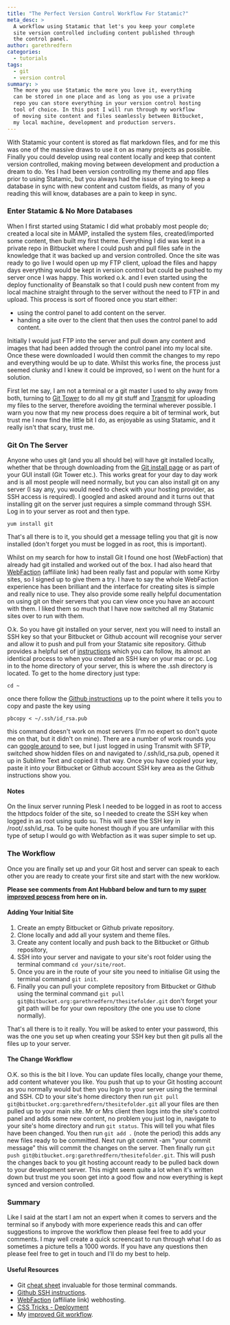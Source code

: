```yaml
---
title: "The Perfect Version Control Workflow For Statamic?"
meta_desc: >
  A workflow using Statamic that let's you keep your complete
  site version controlled including content published through
  the control panel.
author: garethredfern
categories:
  - tutorials
tags:
  - git
  - version control
summary: >
  The more you use Statamic the more you love it, everything
  can be stored in one place and as long as you use a private
  repo you can store everything in your version control hosting
  tool of choice. In this post I will run through my workflow
  of moving site content and files seamlessly between Bitbucket,
  my local machine, development and production servers.
---
```

With Statamic your content is stored as flat markdown files, and for me this was one of the massive draws to use it on as many projects as possible. Finally you could develop using real content locally and keep that content version controlled, making moving between development and production a dream to do. Yes I had been version controlling my theme and app files prior to using Statamic, but you always had the issue of trying to keep a database in sync with new content and custom fields, as many of you reading this will know, databases are a pain to keep in sync.

### Enter Statamic & No More Databases
When I first started using Statamic I did what probably most people do; created a local site in MAMP, installed the system files, created/imported some content, then built my first theme. Everything I did was kept in a private repo in Bitbucket where I could push and pull files safe in the knowledge that it was backed up and version controlled. Once the site was ready to go live I would open up my FTP client, upload the files and happy days everything would be kept in version control but could be pushed to my server once I was happy. This worked o.k. and I even started using the deploy functionality of Beanstalk so that I could push new content from my local machine straight through to the server without the need to FTP in and upload. This process is sort of floored once you start either:

- using the control panel to add content on the server.
- handing a site over to the client that then uses the control panel to add content.

Initially I would just FTP into the server and pull down any content and images that had been added through the control panel into my local site. Once these were downloaded I would then commit the changes to my repo and everything would be up to date. Whilst this works fine, the process just seemed clunky and I knew it could be improved, so I went on the hunt for a solution.

First let me say, I am not a terminal or a git master I used to shy away from both, turning to [Git Tower](http://www.git-tower.com) to do all my git stuff and [Transmit](http://panic.com/transmit) for uploading my files to the server, therefore avoiding the terminal wherever possible. I warn you now that my new process does require a bit of terminal work, but trust me I now find the little bit I do, as enjoyable as using Statamic, and it really isn't that scary, trust me.

### Git On The Server
Anyone who uses git (and you all should be) will have git installed locally, whether that be through downloading from the [Git install page](http://git-scm.com/downloads) or as part of your GUI install (Git Tower etc.). This works great for your day to day work and is all most people will need normally, but you can also install git on any server (I say any, you would need to check with your hosting provider, as SSH access is required). I googled and asked around and it turns out that installing git on the server just requires a simple command through SSH. Log in to your server as root and then type.

~~~.language-markup
yum install git
~~~

That's all there is to it, you should get a message telling you that git is now installed (don't forget you must be logged in as root, this is important).

Whilst on my search for how to install Git I found one host (WebFaction) that already had git installed and worked out of the box. I had also heard that [WebFaction](https://www.webfaction.com/?affiliate=redfern) (affiliate link) had been really fast and popular with some Kirby sites, so I signed up to give them a try. I have to say the whole WebFaction experience has been brilliant and the interface for creating sites is simple and really nice to use. They also provide some really helpful documentation on using git on their servers that you can view once you have an account with them. I liked them so much that I have now switched all my Statamic sites over to run with them.

O.k. So you have git installed on your server, next you will need to install an SSH key so that your Bitbucket or Github account will recognise your server and allow it to push and pull from your Statamic site repository. Github provides a helpful set of [instructions](https://help.github.com/articles/generating-ssh-keys) which you can follow, its almost an identical process to when you created an SSH key on your mac or pc. Log in to the home directory of your server, this is where the .ssh directory is located. To get to the home directory just type:

~~~.language-markup
cd ~
~~~

once there follow the [Github instructions](https://help.github.com/articles/generating-ssh-keys) up to the point where it tells you to copy and paste the key using

~~~.language-markup
pbcopy < ~/.ssh/id_rsa.pub
~~~

this command doesn't work on most servers (I'm no expert so don't quote me on that, but it didn't on mine). There are a number of work rounds you can [google around](https://www.google.co.uk/search?q=pbcopy+linux&oq=pbcopy+linuk&aqs=chrome.1.69i57j0l3.7365j0&sourceid=chrome&ie=UTF-8#sclient=psy-ab&q=pbcopy+apache&oq=pbcopy+apache&gs_l=serp.3...26128.31657.0.32075.8.7.1.0.0.0.93.576.7.7.0....0.0..1c.1.20.psy-ab.Kt9jCDgLlt8&pbx=1&bav=on.2,or.r_cp.r_qf.&bvm=bv.49641647%2Cd.d2k%2Cpv.xjs.s.en_US.NyLNrjc7wJY.O&fp=92ae9abfb618f6a9&biw=1146&bih=802) to see, but I just logged in using Transmit with SFTP, switched show hidden files on and navigated to /.ssh/id_rsa.pub, opened it up in Sublime Text and copied it that way. Once you have copied your key, paste it into your Bitbucket or Github account SSH key area as the Github instructions show you.

#### Notes
On the linux server running Plesk I needed to be logged in as root to access the httpdocs folder of the site, so l needed to create the SSH key when logged in as root using sudo su. This will save the SSH key in /root/.ssh/id_rsa. To be quite honest though if you are unfamiliar with this type of setup I would go with Webfaction as it was super simple to set up.

### The Workflow
Once you are finally set up and your Git host and server can speak to each other you are ready to create your first site and start with the new worklow.

**Please see comments from Ant Hubbard below and turn to my [super improved process](http://www.statamicthemes.com/articles/an-update-to-my-git-workflow) from here on in.**

#### Adding Your Initial Site
1. Create an empty Bitbucket or Github private repository.
2. Clone locally and add all your system and theme files.
3. Create any content locally and push back to the Bitbucket or Github repository,
4. SSH into your server and navigate to your site's root folder using the terminal command `cd your/site/root`.
5. Once you are in the route of your site you need to initialise Git using the terminal command `git init`.
6. Finally you can pull your complete repository from Bitbucket or Github using the terminal command `git pull  git@bitbucket.org:garethredfern/thesitefolder.git` don't forget your git path will be for your own repository (the one you use to clone normally).

That's all there is to it really. You will be asked to enter your password, this was the one you set up when creating your SSH key but then git pulls all the files up to your server.

#### The Change Workflow
O.K. so this is the bit I love. You can update files locally, change your theme, add content whatever you like. You push that up to your Git hosting account as you normally would but then you login to your server using the terminal and SSH. CD to your site's home directory then run `git pull git@bitbucket.org:garethredfern/thesitefolder.git` all your files are then pulled up to your main site. Mr or Mrs client then logs into the site's control panel and adds some new content, no problem you just log in, navigate to your site's home directory and run `git status`. This will tell you what files have been changed. You then run `git add .` (note the period) this adds any new files ready to be committed. Next run git commit -am "your commit message" this will commit the changes on the server. Then finally run `git push git@bitbucket.org:garethredfern/thesitefolder.git`. This will push the changes back to you git hosting account ready to be pulled back down to your development server. This might seem quite a lot when it's written down but trust me you soon get into a good flow and now everything is kept synced and version controlled.

### Summary
Like I said at the start I am not an expert when it comes to servers and the terminal so if anybody with more experience reads this and can offer suggestions to improve the workflow then please feel free to add your comments. I may well create a quick screencast to run through what I do as sometimes a picture tells a 1000 words. If you have any questions then please feel free to get in touch and I'll do my best to help.

#### Useful Resources
- Git [cheat sheet](http://www.git-tower.com/files/cheatsheet/Git_Cheat_Sheet_grey.pdf) invaluable for those terminal commands.
- [Github SSH instructions](https://help.github.com/articles/generating-ssh-keys).
- [WebFaction](https://www.webfaction.com/?affiliate=redfern) (affiliate link) webhosting.
- [CSS Tricks - Deployment](http://css-tricks.com/deployment)
- My [improved Git workflow](http://www.statamicthemes.com/articles/an-update-to-my-git-workflow).
